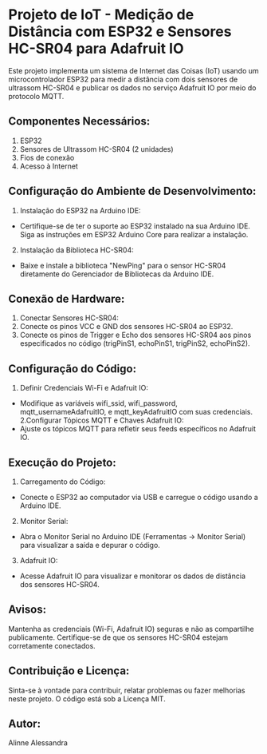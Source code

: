 # Projeto de IoT - Medição de Distância com ESP32 e Sensores HC-SR04 para Adafruit IO
Este projeto implementa um sistema de Internet das Coisas (IoT) usando um microcontrolador ESP32 para medir a distância com dois sensores de ultrassom HC-SR04 e publicar os dados no serviço Adafruit IO por meio do protocolo MQTT.

## Componentes Necessários:
1. ESP32
2. Sensores de Ultrassom HC-SR04 (2 unidades)
3. Fios de conexão
4. Acesso à Internet

## Configuração do Ambiente de Desenvolvimento:

1. Instalação do ESP32 na Arduino IDE:
- Certifique-se de ter o suporte ao ESP32 instalado na sua Arduino IDE. Siga as instruções em ESP32 Arduino Core para realizar a instalação.
2. Instalação da Biblioteca HC-SR04:
- Baixe e instale a biblioteca "NewPing" para o sensor HC-SR04 diretamente do Gerenciador de Bibliotecas da Arduino IDE.

## Conexão de Hardware:
1. Conectar Sensores HC-SR04:
2. Conecte os pinos VCC e GND dos sensores HC-SR04 ao ESP32.
3. Conecte os pinos de Trigger e Echo dos sensores HC-SR04 aos pinos especificados no código (trigPinS1, echoPinS1, trigPinS2, echoPinS2).

## Configuração do Código:
1. Definir Credenciais Wi-Fi e Adafruit IO:
- Modifique as variáveis wifi_ssid, wifi_password, mqtt_usernameAdafruitIO, e mqtt_keyAdafruitIO com suas credenciais.
2.Configurar Tópicos MQTT e Chaves Adafruit IO:
- Ajuste os tópicos MQTT para refletir seus feeds específicos no Adafruit IO.

## Execução do Projeto:
1. Carregamento do Código:
- Conecte o ESP32 ao computador via USB e carregue o código usando a Arduino IDE.
2. Monitor Serial:
- Abra o Monitor Serial no Arduino IDE (Ferramentas -> Monitor Serial) para visualizar a saída e depurar o código.
3. Adafruit IO:
- Acesse Adafruit IO para visualizar e monitorar os dados de distância dos sensores HC-SR04.
## Avisos:
Mantenha as credenciais (Wi-Fi, Adafruit IO) seguras e não as compartilhe publicamente.
Certifique-se de que os sensores HC-SR04 estejam corretamente conectados.
## Contribuição e Licença:
Sinta-se à vontade para contribuir, relatar problemas ou fazer melhorias neste projeto. O código está sob a Licença MIT.

## Autor:
Alinne Alessandra
